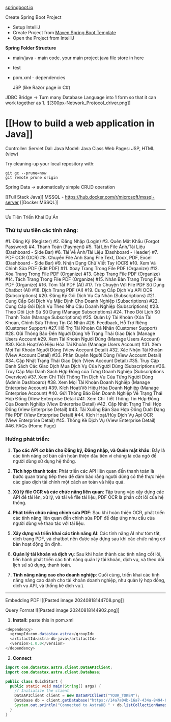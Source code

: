 [springboot.io](https://start.spring.io/)

Create Spring Boot Project
+ Setup IntelliJ
+ Create Project from [Maven Spring Boot Template](https://start.spring.io/#!type=maven-project&language=java&platformVersion=3.3.0&packaging=jar&jvmVersion=22&groupId=com.example&artifactId=ProjectOne&name=ProjectOne&description=Learn%20Bakcend%20using%20Spring%20Boot&packageName=com.example.ProjectOne&dependencies=web,devtools) 
+ Open the Project from IntelliJ 

**Spring Folder Structure**
+ main/java - main code. your main project java file store in here
+ test
+ pom.xml - dependencies


	JSP (like Razor page in C#)

JDBC Bridge -> Turn many Database Language into 1 form so that it can work together as 1. 
![[300px-Network_Protocol_driver.png]]

# [[How to build a web application in Java]]
Controller: Servlet
Dal: Java
Model: Java Class
Web Pages: JSP, HTML (view)



[](https://stackoverflow.com/posts/7348934/timeline)

Try cleaning-up your local repository with:

```
git gc --prune=now
git remote prune origin
```


Spring Data -> automatically simple CRUD operation

[[Full Stack Java]]
MSSQL - https://hub.docker.com/r/microsoft/mssql-server
[[Docker MSSQL]]

---

Ưu Tiên Triển Khai Dự Án

### Thứ tự ưu tiên các tính năng:

#1. Đăng Ký (Register)
#2. Đăng Nhập (Login)
#3. Quên Mật Khẩu (Forgot Password)
#4. Thanh Toán (Payment)
#5. Tải Lên File Ảnh/Tài Liệu (Dashboard - Side Bar)
#6. Tải Về Ảnh/Tài Liệu (Dashboard - Header)
#7. PDF OCR (OCR)
#8. Chuyển File Ảnh Sang File Text, Docx, PDF, Excel (Dashboard - Side Bar)
#9. Nhận Dạng Chữ Viết Tay (OCR)
#10. Xem Và Chỉnh Sửa PDF (Edit PDF)
#11. Xoay Trang Trong File PDF (Organize)
#12. Xóa Trang Trong File PDF (Organize)
#13. Ghép Trang File PDF (Organize)
#14. Tách Trang Trong File PDF (Organize)
#15. Nhân Bản Trang Trong File PDF (Organize)
#16. Tóm Tắt PDF (AI)
#17. Trò Chuyện Với File PDF Sử Dụng Chatbot (AI)
#18. Dịch Trang PDF (AI)
#19. Cung Cấp Dịch Vụ API OCR (Subscriptions)
#20. Đăng Ký Gói Dịch Vụ Cá Nhân (Subscriptions)
#21. Cung Cấp Gói Dịch Vụ Mặc Định Cho Doanh Nghiệp (Subscriptions)
#22. Cung Cấp Gói Dịch Vụ Theo Nhu Cầu Doanh Nghiệp (Subscriptions)
#23. Theo Dõi Lịch Sử Sử Dụng (Manage Subscriptions)
#24. Theo Dõi Lịch Sử Thanh Toán (Manage Subscriptions)
#25. Quản Lý Tài Khoản (Xóa Tài Khoản, Chỉnh Sửa Thông Tin Cá Nhân
#26. Feedback, Hỗ Trợ Riêng (Customer Support)
#27. Hỗ Trợ Tài Khoản Cá Nhân (Customer Support)
#28. Gửi Thông Báo Đến Người Dùng Về Trạng Thái Giao Dịch (Manage Users Account
#29. Xem Tài Khoản Người Dùng (Manage Users Account)
#30. Kích Hoạt/Vô Hiệu Hóa Tài Khoản (Manage Users Account)
#31. Xem Mọi Tài Khoản Người Dùng (View Account Detail)
#32. Xác Nhận Tài Khoản (View Account Detail)
#33. Phân Quyền Người Dùng (View Account Detail)
#34. Cập Nhật Trạng Thái Giao Dịch (View Account Detail)
#35. Truy Cập Danh Sách Các Giao Dịch Mua Dịch Vụ Của Người Dùng (Subscriptions
#36. Truy Cập Mọi Danh Sách Hợp Đồng của Từng Doanh Nghiệp (Subscriptions Overview)
#37. Xem Chi Tiết Thông Tin Dịch Vụ Của Từng Người Dùng (Admin Dashboard)
#38. Xem Mọi Tài Khoản Doanh Nghiệp (Manage Enterprise Account)
#39. Kích Hoạt/Vô Hiệu Hóa Doanh Nghiệp (Manage Enterprise Account)
#40. Gửi Thông Báo Đến Doanh Nghiệp Về Trạng Thái Hợp Đồng (View Enterprise Detail
#41. Xem Chi Tiết Thông Tin Hợp Đồng Của Doanh Nghiệp (View Enterprise Detail)
#42. Cập Nhật Trạng Thái Hợp Đồng (View Enterprise Detail)
#43. Tải Xuống Bản Sao Hợp Đồng Dưới Dạng File PDF (View Enterprise Detail)
#44. Kích Hoạt/Hủy Dịch Vụ Api OCR (View Enterprise Detail)
#45. Thống Kê Dịch Vụ (View Enterprise Detail)
#46. FAQs (Home Page)

### Hướng phát triển:

1. **Tạo các API cơ bản cho Đăng ký, Đăng nhập, và Quên mật khẩu**: Đây là các tính năng cơ bản cần hoàn thiện đầu tiên vì chúng là cửa ngõ để người dùng sử dụng hệ thống.
    
2. **Tích hợp thanh toán**: Phát triển các API liên quan đến thanh toán là bước quan trọng tiếp theo để đảm bảo rằng người dùng có thể thực hiện các giao dịch tài chính một cách an toàn và hiệu quả.
    
3. **Xử lý file OCR và các chức năng liên quan**: Tập trung vào xây dựng các API để tải lên, xử lý, và tải về file tài liệu, PDF OCR là phần cốt lõi của hệ thống.
    
4. **Phát triển chức năng chỉnh sửa PDF**: Sau khi hoàn thiện OCR, phát triển các tính năng liên quan đến chỉnh sửa PDF để đáp ứng nhu cầu của người dùng về thao tác với tài liệu.
    
5. **Xây dựng và triển khai các tính năng AI**: Các tính năng AI như tóm tắt, dịch trang PDF, và chatbot nên được xây dựng sau khi các chức năng cơ bản hoạt động ổn định.
    
6. **Quản lý tài khoản và dịch vụ**: Sau khi hoàn thành các tính năng cốt lõi, tiến hành phát triển các tính năng quản lý tài khoản, dịch vụ, và theo dõi lịch sử sử dụng, thanh toán.
    
7. **Tính năng nâng cao cho doanh nghiệp**: Cuối cùng, triển khai các tính năng nâng cao dành cho tài khoản doanh nghiệp, như quản lý hợp đồng, dịch vụ API, và thống kê dịch vụ.\

---

Embedding PDF
![[Pasted image 20240818144708.png]]

Query Format
![[Pasted image 20240818144902.png]]

1. **Install:** paste this in pom.xml
```java
<dependency>
  <groupId>com.datastax.astra</groupId>
  <artifactId>astra-db-java</artifactId>
  <version>1.0.0</version>
</dependency>
```

2. **Connect**
```java
import com.datastax.astra.client.DataAPIClient;
import com.datastax.astra.client.Database;

public class QuickStart {
  public static void main(String[] args) {
    // Initialize the client
    DataAPIClient client = new DataAPIClient("YOUR_TOKEN");
    Database db = client.getDatabase("https://14a7a04b-16a7-434a-8494-043449df3de6-us-east1.apps.astra.datastax.com");
    System.out.println("Connected to AstraDB " + db.listCollectionNames());
  }
}
```